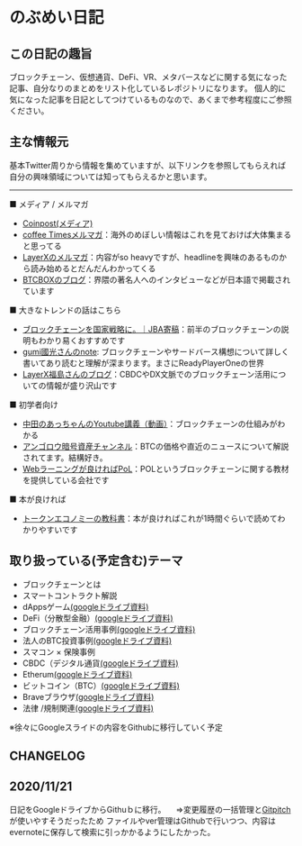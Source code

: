 # のぶめい日記

## この日記の趣旨
ブロックチェーン、仮想通貨、DeFi、VR、メタバースなどに関する気になった記事、自分なりのまとめをリスト化しているレポジトリになります。
個人的に気になった記事を日記としてつけているものなので、あくまで参考程度にご参照ください。

## 主な情報元
基本Twitter周りから情報を集めていますが、以下リンクを参照してもらえれば自分の興味領域については知ってもらえるかと思います。


---
■ メディア / メルマガ
- [Coinpost(メディア)](https://coinpost.jp/)
- [coffee Timesメルマガ](https://www.mag2.com/m/0001681756)：海外のめぼしい情報はこれを見ておけば大体集まると思ってる
- [LayerXのメルマガ](https://layerxnews.substack.com/)：内容がso heavyですが、headlineを興味のあるものから読み始めるとだんだんわかってくる
- [BTCBOXのブログ](https://blog.btcbox.jp/archives/category/blog)：界隈の著名人へのインタビューなどが日本語で掲載されています

■ 大きなトレンドの話はこちら
- [ブロックチェーンを国家戦略に。｜JBA寄稿](https://coinpost.jp/?p=189558)：前半のブロックチェーンの説明もわかり易くおすすめです
- [gumi國光さんのnote](https://note.com/hkunimitsu/n/n4898e7daea73): ブロックチェーンやサードバース構想について詳しく書いてあり読むと理解が深まります。まさにReadyPlayerOneの世界
- [LayerX福島さんのブログ](https://note.com/fukkyy)：CBDCやDX文脈でのブロックチェーン活用についての情報が盛り沢山です

■ 初学者向け
- [中田のあっちゃんのYoutube講義（動画）](https://www.youtube.com/c/NKTofficial/search?query=%E3%83%96%E3%83%AD%E3%83%83%E3%82%AF%E3%83%81%E3%82%A7%E3%83%BC%E3%83%B3)：ブロックチェーンの仕組みがわかる
- [アンゴロウ暗号資産チャンネル](https://www.youtube.com/channel/UClb7Z9Bc3nBpawctMmJqfvw)：BTCの価格や直近のニュースについて解説されてます。結構好き。
- [Webラーニングが良ければPoL](https://pol.techtec.world/)：POLというブロックチェーンに関する教材を提供している会社です

■ 本が良ければ
- [トークンエコノミーの教科書](https://www.amazon.co.jp/%E3%83%88%E3%83%BC%E3%82%AF%E3%83%B3%E3%82%A8%E3%82%B3%E3%83%8E%E3%83%9F%E3%83%BC%E3%83%93%E3%82%B8%E3%83%8D%E3%82%B9%E3%81%AE%E6%95%99%E7%A7%91%E6%9B%B8-%E9%AB%98-%E6%A6%AE%E9%83%81/dp/4046042141)：本が良ければこれが1時間ぐらいで読めてわかりやすいです

## 取り扱っている(予定含む)テーマ
- ブロックチェーンとは
- スマートコントラクト解説
- dAppsゲーム[(googleドライブ資料)](https://docs.google.com/presentation/d/1hTz5CL5Ig-eSOF3nLSY-kf95j-jz64hgAcNsinh_tUo/edit?usp=sharing)
- DeFi（分散型金融）[(googleドライブ資料)](https://docs.google.com/presentation/d/1ks9qy6EBWbURtFbpX4lZwMQHgzzvwtQBIp8fJt33KiA/edit?usp=sharing)
- ブロックチェーン活用事例[(googleドライブ資料)](https://docs.google.com/presentation/d/1zjkyJvjhKDaWUofu35y3wNlaSIUBWIZ7MQKKihLhF_U/edit?usp=sharing)
- 法人のBTC投資事例[(googleドライブ資料)](https://docs.google.com/presentation/d/1lm3vOQHcbbfCgssNhD1WTtYf4HfwO4mG2CylcOQqt4U/edit?usp=sharing)
- スマコン × 保険事例
- CBDC（デジタル通貨[(googleドライブ資料)](https://docs.google.com/presentation/d/1zLQZssGcIUJHMwyqGkFy-_ppKISONMF5uAGKVKFi0Lg/edit?usp=sharing)
- Etherum[(googleドライブ資料)](https://docs.google.com/presentation/d/1BoL1_EDBIcZpmlky6No1AfsWHQWE-Hng8lVNp9R3Q_g/edit#slide=id.ga167b16689_0_0)
- ビットコイン（BTC）[(googleドライブ資料)](https://docs.google.com/presentation/d/1G7PuV3iqaCOfQ5Bw5ueFlvRxFrjXT7iRTaOuHenf9Ug/edit?usp=sharing)
- Braveブラウザ[(googleドライブ資料)](https://docs.google.com/presentation/d/1MvUOrOuoghk2TsYWchjgogDZfNmNU8JnF89sDqm7uHg/edit?usp=sharing)
- 法律 /規制関連[(googleドライブ資料)](https://docs.google.com/presentation/d/17o3hKpAPOKGRoHPxKOO2yzGUSp8VwD-0yIpk643HHH4/edit?usp=sharing)

※徐々にGoogleスライドの内容をGithubに移行していく予定

## CHANGELOG
2020/11/21
---
日記をGoogleドライブからGithuｂに移行。
　⇒変更履歴の一括管理と[Gitpitch](https://docs.gitpitch.com/#/whats-new-in-40)が使いやすそうだったため
ファイルやver管理はGithubで行いつつ、内容はevernoteに保存して検索に引っかかるようにしたかった。

